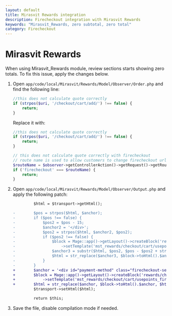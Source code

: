 ```yaml
---
layout: default
title: Mirasvit Rewards integration
description: Firecheckout integration with Mirasvit Rewards
keywords: "Mirasvit_Rewards, zero subtotal, zero total"
category: Firecheckout
---
```


# Mirasvit Rewards

When using Mirasvit_Rewards module, review sections starts showing zero totals.
To fix this issue, apply the changes below.

 1. Open `app/code/local/Mirasvit/Rewards/Model/Observer/Order.php` and find the
 following line:

    ```php
    //this does not calculate quote correctly
    if (strpos($uri, '/checkout/cart/add/') !== false) {
        return;
    }
    ```

    Replace it with:

    ```php
    //this does not calculate quote correctly
    if (strpos($uri, '/checkout/cart/add/') !== false) {
        return;
    }

    // this does not calculate quote correctly with firecheckout
    // route name is used to allow customers to change firecheckout url
    $routeName = $observer->getControllerAction()->getRequest()->getRouteName();
    if ('firecheckout' === $routeName) {
        return;
    }
    ```

 2. Open `app/code/local/Mirasvit/Rewards/Model/Observer/Output.php` and apply
    the following patch:

    ```diff
             $html = $transport->getHtml();

    -        $pos = strpos($html, $anchor);
    -        if ($pos !== false) {
    -            $pos2 = $pos - 15;
    -            $anchor2 = '</div>';
    -            $pos2 = strpos($html, $anchor2, $pos2);
    -            if ($pos2 !== false) {
    -                $block = Mage::app()->getLayout()->createBlock('rewards/checkout_cart_usepoints')
    -                    ->setTemplate('mst_rewards/checkout/cart/usepoints_firecheckout.phtml');
    -                $anchor3 = substr($html, $pos2, $pos - $pos2 + strlen($anchor));
    -                $html = str_replace($anchor3, $block->toHtml().$anchor3, $html);
    -            }
    -        }
    +        $anchor = '<div id="payment-method" class="firecheckout-section">';
    +        $block = Mage::app()->getLayout()->createBlock('rewards/checkout_cart_usepoints')
    +            ->setTemplate('mst_rewards/checkout/cart/usepoints_firecheckout.phtml');
    +        $html = str_replace($anchor, $block->toHtml().$anchor, $html);
             $transport->setHtml($html);

             return $this;
    ```

 3. Save the file, disable compilation mode if needed.
